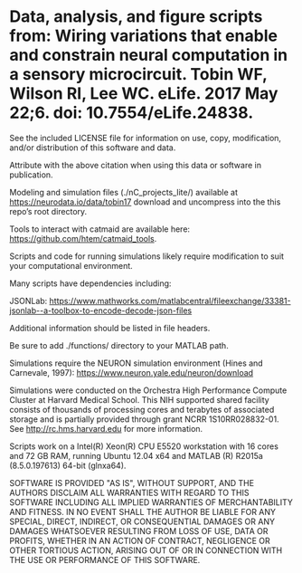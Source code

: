 # Data, analysis, and figure scripts from: Wiring variations that enable and constrain neural computation in a sensory microcircuit. Tobin WF, Wilson RI, Lee WC. eLife. 2017 May 22;6. doi: 10.7554/eLife.24838.

See the included LICENSE file for information on use, copy, modification, and/or distribution of this software and data. 

Attribute with the above citation when using this data or software in publication.

Modeling and simulation files (./nC_projects_lite/) available at https://neurodata.io/data/tobin17 download and uncompress into the this repo’s root directory.
 
Tools to interact with catmaid are available here: https://github.com/htem/catmaid_tools.

Scripts and code for running simulations likely require modification to suit your computational environment.

Many scripts have dependencies including:

JSONLab: https://www.mathworks.com/matlabcentral/fileexchange/33381-jsonlab--a-toolbox-to-encode-decode-json-files

Additional information should be listed in file headers.

Be sure to add ./functions/ directory to your MATLAB path.

Simulations require the NEURON simulation environment (Hines and Carnevale, 1997): https://www.neuron.yale.edu/neuron/download

Simulations were conducted on the Orchestra High Performance Compute Cluster at Harvard Medical School. This NIH supported shared facility consists of thousands of processing cores and terabytes of associated storage and is partially provided through grant NCRR 1S10RR028832-01. See http://rc.hms.harvard.edu for more information.

Scripts work on a Intel(R) Xeon(R) CPU E5520 workstation with 16 cores and 72 GB RAM, running Ubuntu 12.04 x64 and MATLAB (R) R2015a (8.5.0.197613) 64-bit (glnxa64).

SOFTWARE IS PROVIDED "AS IS", WITHOUT SUPPORT, AND THE AUTHORS DISCLAIM ALL WARRANTIES WITH REGARD TO THIS SOFTWARE INCLUDING ALL IMPLIED WARRANTIES OF MERCHANTABILITY AND FITNESS. IN NO EVENT SHALL THE AUTHOR BE LIABLE FOR ANY SPECIAL, DIRECT, INDIRECT, OR CONSEQUENTIAL DAMAGES OR ANY DAMAGES WHATSOEVER RESULTING FROM LOSS OF USE, DATA OR PROFITS, WHETHER IN AN ACTION OF CONTRACT, NEGLIGENCE OR OTHER TORTIOUS ACTION, ARISING OUT OF OR IN CONNECTION WITH THE USE OR PERFORMANCE OF THIS SOFTWARE.
